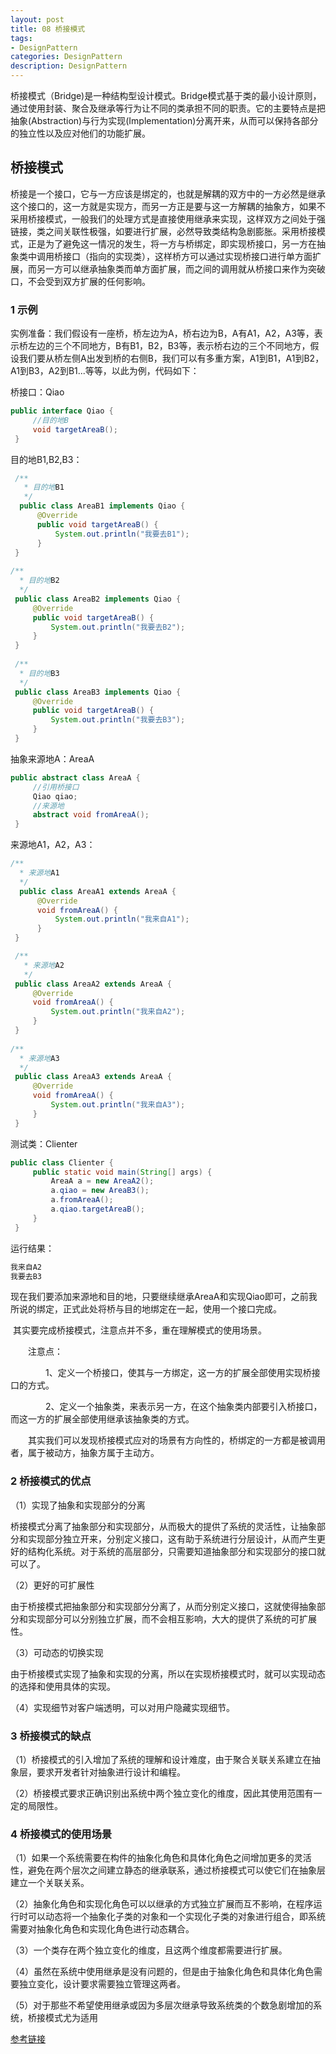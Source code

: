 ```yaml
---
layout: post
title: 08 桥接模式
tags:
- DesignPattern
categories: DesignPattern
description: DesignPattern
---
```


桥接模式（Bridge)是一种结构型设计模式。Bridge模式基于类的最小设计原则，通过使用封装、聚合及继承等行为让不同的类承担不同的职责。它的主要特点是把抽象(Abstraction)与行为实现(Implementation)分离开来，从而可以保持各部分的独立性以及应对他们的功能扩展。 

<!-- more --> 

## 桥接模式

​	桥接是一个接口，它与一方应该是绑定的，也就是解耦的双方中的一方必然是继承这个接口的，这一方就是实现方，而另一方正是要与这一方解耦的抽象方，如果不采用桥接模式，一般我们的处理方式是直接使用继承来实现，这样双方之间处于强链接，类之间关联性极强，如要进行扩展，必然导致类结构急剧膨胀。采用桥接模式，正是为了避免这一情况的发生，将一方与桥绑定，即实现桥接口，另一方在抽象类中调用桥接口（指向的实现类），这样桥方可以通过实现桥接口进行单方面扩展，而另一方可以继承抽象类而单方面扩展，而之间的调用就从桥接口来作为突破口，不会受到双方扩展的任何影响。 

### 1 示例

​	实例准备：我们假设有一座桥，桥左边为A，桥右边为B，A有A1，A2，A3等，表示桥左边的三个不同地方，B有B1，B2，B3等，表示桥右边的三个不同地方，假设我们要从桥左侧A出发到桥的右侧B，我们可以有多重方案，A1到B1，A1到B2，A1到B3，A2到B1...等等，以此为例，代码如下： 

桥接口：Qiao 

```java
public interface Qiao {
     //目的地B
     void targetAreaB();
 }
```

目的地B1,B2,B3： 

```java
 /**
   * 目的地B1
   */
  public class AreaB1 implements Qiao {
      @Override
      public void targetAreaB() {
          System.out.println("我要去B1");
      }
 }
 
/**
  * 目的地B2
  */
 public class AreaB2 implements Qiao {
     @Override
     public void targetAreaB() {
         System.out.println("我要去B2");
     }
 }
 
 /**
  * 目的地B3
  */
 public class AreaB3 implements Qiao {
     @Override
     public void targetAreaB() {
         System.out.println("我要去B3");
     }
 }
```

抽象来源地A：AreaA 

```java
public abstract class AreaA {
     //引用桥接口
     Qiao qiao;
     //来源地
     abstract void fromAreaA();
 }
```

来源地A1，A2，A3： 

```java
/**
  * 来源地A1
  */
  public class AreaA1 extends AreaA {
      @Override
      void fromAreaA() {
          System.out.println("我来自A1");
      }
 }

 /**
   * 来源地A2
   */
 public class AreaA2 extends AreaA {
     @Override
     void fromAreaA() {
         System.out.println("我来自A2");
     }
 }
 
/**
  * 来源地A3
  */
 public class AreaA3 extends AreaA {
     @Override
     void fromAreaA() {
         System.out.println("我来自A3");
     }
 }
```

测试类：Clienter 

```java
public class Clienter {
     public static void main(String[] args) {
         AreaA a = new AreaA2();
         a.qiao = new AreaB3();
         a.fromAreaA();
         a.qiao.targetAreaB();
     }
 }
```

运行结果： 

```java
我来自A2
我要去B3
```

​	现在我们要添加来源地和目的地，只要继续继承AreaA和实现Qiao即可，之前我所说的绑定，正式此处将桥与目的地绑定在一起，使用一个接口完成。 

​	其实要完成桥接模式，注意点并不多，重在理解模式的使用场景。

　　注意点：

　　　　1、定义一个桥接口，使其与一方绑定，这一方的扩展全部使用实现桥接口的方式。

　　　　2、定义一个抽象类，来表示另一方，在这个抽象类内部要引入桥接口，而这一方的扩展全部使用继承该抽象类的方式。

　　其实我们可以发现桥接模式应对的场景有方向性的，桥绑定的一方都是被调用者，属于被动方，抽象方属于主动方。

### 2 **桥接模式的优点** 

（1）实现了抽象和实现部分的分离

​	桥接模式分离了抽象部分和实现部分，从而极大的提供了系统的灵活性，让抽象部分和实现部分独立开来，分别定义接口，这有助于系统进行分层设计，从而产生更好的结构化系统。对于系统的高层部分，只需要知道抽象部分和实现部分的接口就可以了。

（2）更好的可扩展性

​	由于桥接模式把抽象部分和实现部分分离了，从而分别定义接口，这就使得抽象部分和实现部分可以分别独立扩展，而不会相互影响，大大的提供了系统的可扩展性。

（3）可动态的切换实现

​	由于桥接模式实现了抽象和实现的分离，所以在实现桥接模式时，就可以实现动态的选择和使用具体的实现。

（4）实现细节对客户端透明，可以对用户隐藏实现细节。

### 3 **桥接模式的缺点** 

（1）桥接模式的引入增加了系统的理解和设计难度，由于聚合关联关系建立在抽象层，要求开发者针对抽象进行设计和编程。

（2）桥接模式要求正确识别出系统中两个独立变化的维度，因此其使用范围有一定的局限性。

### 4 **桥接模式的使用场景** 

（1）如果一个系统需要在构件的抽象化角色和具体化角色之间增加更多的灵活性，避免在两个层次之间建立静态的继承联系，通过桥接模式可以使它们在抽象层建立一个关联关系。

（2）抽象化角色和实现化角色可以以继承的方式独立扩展而互不影响，在程序运行时可以动态将一个抽象化子类的对象和一个实现化子类的对象进行组合，即系统需要对抽象化角色和实现化角色进行动态耦合。

（3）一个类存在两个独立变化的维度，且这两个维度都需要进行扩展。

（4）虽然在系统中使用继承是没有问题的，但是由于抽象化角色和具体化角色需要独立变化，设计要求需要独立管理这两者。

（5）对于那些不希望使用继承或因为多层次继承导致系统类的个数急剧增加的系统，桥接模式尤为适用



[参考链接](http://www.cnblogs.com/V1haoge/p/6497919.html)



​	